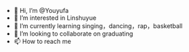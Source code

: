 - 👋 Hi, I’m @Youyufa
- 👀 I’m interested in Linshuyue
- 🌱 I’m currently learning singing，dancing，rap，basketball
- 💞️ I’m looking to collaborate on graduating
- 📫 How to reach me 

<!---
Youyufa/Youyufa is a ✨ special ✨ repository because its `README.md` (this file) appears on your GitHub profile.
You can click the Preview link to take a look at your changes.
--->
